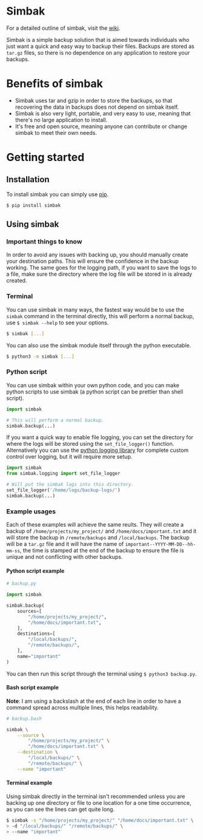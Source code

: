 # Simbak

For a detailed outline of simbak, visit the 
[wiki](https://github.com/mark-bromell/simbak/wiki).

Simbak is a simple backup solution that is aimed towards individuals who
just want a quick and easy way to backup their files. Backups are stored
as `tar.gz` files, so there is no dependence on any application to
restore your backups.

# Benefits of simbak

- Simbak uses tar and gzip in order to store the backups, so that
recovering the data in backups does not depend on simbak itself.
- Simbak is also very light, portable, and very easy to use, meaning
that there's no large application to install.
- It's free and open source, meaning anyone can contribute or change
simbak to meet their own needs.

# Getting started

## Installation
To install simbak you can simply use
[pip](https://pypi.org/project/pip/).

```bash
$ pip install simbak
```

## Using simbak

### Important things to know

In order to avoid any issues with backing up, you should manually
create your destination paths. This will ensure the confidence in the
backup working. The same goes for the logging path, if you want to save
the logs to a file, make sure the directory where the log file will be
stored in is already created.

### Terminal

You can use simbak in many ways, the fastest way would be to use the
`simbak` command in the terminal directly, this will perform a normal
backup, use `$ simbak --help` to see your options.

```bash
$ simbak [...]
```

You can also use the simbak module itself through the python executable.

```bash
$ python3 -m simbak [...]
```

### Python script

You can use simbak within your own python code, and you can make python
scripts to use simbak (a python script can be prettier than shell script).

```python
import simbak

# This will perform a normal backup.
simbak.backup(...)
```

If you want a quick way to enable file logging, you can set the 
directory for where the logs will be stored using the
`set_file_logger()` function. Alternatively you can use the 
[python logging library](https://docs.python.org/3/library/logging.html)
for complete custom control over logging, but it will require more
setup.

```python
import simbak
from simbak.logging import set_file_logger

# Will put the simbak logs into this directory.
set_file_logger('/home/logs/backup-logs/')
simbak.backup(...)
```

### Example usages

Each of these examples will achieve the same reults. They will create a
backup of `/home/projects/my_project/` and `/home/docs/important.txt`
and it will store the backup in `/remote/backups` and `/local/backups`.
The backup will be a `tar.gz` file and it will have the name of
`important--YYYY-MM-DD--hh-mm-ss`, the time is stamped at the end of the
backup to ensure the file is unique and not conflicting with other
backups.

#### Python script example

```python
# backup.py

import simbak

simbak.backup(
    sources=[
        "/home/projects/my_project/",
        "/home/docs/important.txt",
    ],
    destinations=[
        "/local/backups/",
        "/remote/backups/",
    ],
    name="important"
)
```

You can then run this script through the terminal using
`$ python3 backup.py`.

#### Bash script example

**Note**: I am using a backslash at the end of each line in order to
have a command spread across multiple lines, this helps readability.

```bash
# backup.bash

simbak \
    --source \
        "/home/projects/my_project/" \
        "/home/docs/important.txt" \
    --destination \
        "/local/backups/" \
        "/remote/backups/" \
    --name "important"
```

#### Terminal example

Using simbak directly in the terminal isn't recommended unless you are
backing up one directory or file to one location for a one time occurrence,
as you can see the lines can get quite long.

```bash
$ simbak -s "/home/projects/my_project/" "/home/docs/important.txt" \
> -d "/local/backups/" "/remote/backups/" \
> --name "important"
```
